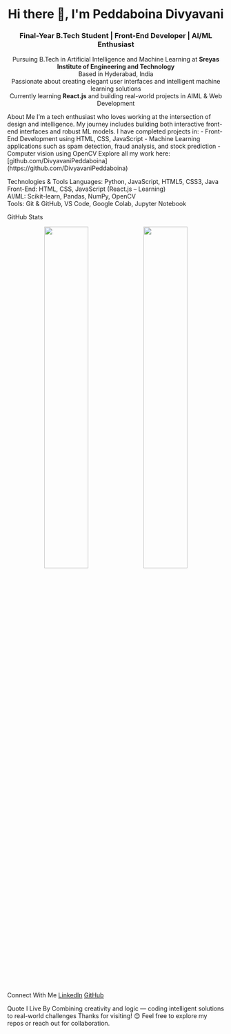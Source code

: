<h1 align="center">Hi there 👋, I'm Peddaboina Divyavani</h1>
<h3 align="center">Final-Year B.Tech Student | Front-End Developer | AI/ML Enthusiast</h3>

<p align="center">
Pursuing B.Tech in Artificial Intelligence and Machine Learning at <strong>Sreyas Institute of Engineering and Technology</strong>  
<br>
 Based in Hyderabad, India  
<br>
 Passionate about creating elegant user interfaces and intelligent machine learning solutions  
<br>
 Currently learning <strong>React.js</strong> and building real-world projects in AIML & Web Development  
</p>
About Me
I’m a tech enthusiast who loves working at the intersection of design and intelligence.  
My journey includes building both interactive front-end interfaces and robust ML models.
I have completed projects in:
- Front-End Development using HTML, CSS, JavaScript
- Machine Learning applications such as spam detection, fraud analysis, and stock prediction
- Computer vision using OpenCV
Explore all my work here:[github.com/DivyavaniPeddaboina](https://github.com/DivyavaniPeddaboina)

 Technologies & Tools
 Languages: Python, JavaScript, HTML5, CSS3, Java  
 Front-End: HTML, CSS, JavaScript (React.js – Learning)  
 AI/ML: Scikit-learn, Pandas, NumPy, OpenCV  
 Tools: Git & GitHub, VS Code, Google Colab, Jupyter Notebook  
 
  GitHub Stats
<p align="center">
  <img src="https://github-readme-stats.vercel.app/api?username=DivyavaniPeddaboina&show_icons=true&theme=radical" width="45%" />
  <img src="https://github-readme-stats.vercel.app/api/top-langs/?username=DivyavaniPeddaboina&layout=compact&theme=radical" width="45%" />
</p>

 Connect With Me
 [LinkedIn](https://www.linkedin.com/in/divyavani-peddaboina-5b5375282/)
 [GitHub](https://github.com/DivyavaniPeddaboina)

 Quote I Live By
 Combining creativity and logic — coding intelligent solutions to real-world challenges
 Thanks for visiting! 😊 Feel free to explore my repos or reach out for collaboration.
